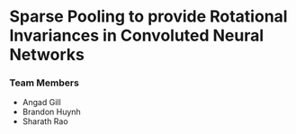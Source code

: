 # Sparse Pooling to provide Rotational Invariances in Convoluted Neural Networks

### Team Members
* Angad Gill
* Brandon Huynh
* Sharath Rao

